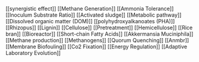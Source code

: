 [[synergistic effect]]
[[Methane Generation]]
[[Ammonia Tolerance]]
[[Inoculum Substrate Ratio]]
[[Activated sludge]]
[[Metabolic pathway]]
[[Dissolved organic matter (DOM)]]
[[polyhydroxyalkanoates (PHA)]]
[[Rhizopus]]
[[Lignin]]
[[Cellulose]]
[[Pretreatment]]
[[Hemicellulose]]
[[Rice bran]]
[[Bioreactor]]
[[Short-chain Fatty Acids]]
[[Akkermansia Muciniphila]]
[[Methane production]]
[[Methanogens]]
[[Quorum Quenching]]
[[Anmbr]]
[[Membrane Biofouling]]
[[Co2 Fixation]]
[[Energy Regulation]]
[[Adaptive Laboratory Evolution]]
